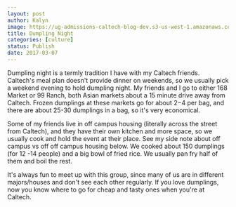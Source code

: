 ```yaml
---
layout: post
author: Kalyn
image: https://ug-admissions-caltech-blog-dev.s3-us-west-1.amazonaws.com/old_pictures/caltech_as_it_happens/6a0105349b8251970b01b7c8d85274970b.jpg
title: Dumpling Night
categories: [culture]
status: Publish
date: 2017-03-07
---
```


Dumpling night is a termly tradition I have with my Caltech friends. Caltech's meal plan doesn't provide dinner on weekends, so we usually pick a weekend evening to hold dumpling night. My friends and I go to either 168 Market or 99 Ranch, both Asian markets about a 15 minute drive away from Caltech. Frozen dumplings at these markets go for about $2-$4 per bag, and there are about 25-30 dumplings in a bag, so it's very economical.

Some of my friends live in off campus housing (literally across the street from Caltech), and they have their own kitchen and more space, so we usually cook and hold the event at their place. See my side note about off campus vs off off campus housing below. We cooked about 150 dumplings (for 12 -14 people) and a big bowl of fried rice. We usually pan fry half of them and boil the rest.

It's always fun to meet up with this group, since many of us are in different majors/houses and don't see each other regularly. If you love dumplings, now you know where to go for cheap and tasty ones when you're at Caltech.

